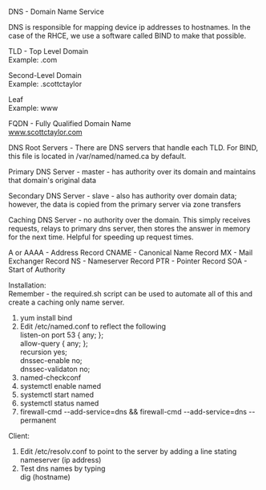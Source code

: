 DNS - Domain Name Service

DNS is responsible for mapping device ip addresses to hostnames. In the case of the RHCE, we use a software called BIND to make that possible.

TLD - Top Level Domain  
Example: .com

Second-Level Domain  
Example: .scottctaylor

Leaf  
Example: www

FQDN - Fully Qualified Domain Name  
www.scottctaylor.com

DNS Root Servers - There are DNS servers that handle each TLD. For BIND, this file is located in /var/named/named.ca by default.

Primary DNS Server - master - has authority over its domain and maintains that domain's original data

Secondary DNS Server - slave - also has authority over domain data; however, the data is copied from the primary server via zone transfers

Caching DNS Server - no authority over the domain. This simply receives requests, relays to primary dns server, then stores the answer in memory for the next time. Helpful for speeding up request times.

A or AAAA - Address Record
CNAME - Canonical Name Record
MX - Mail Exchanger Record
NS - Nameserver Record
PTR - Pointer Record
SOA - Start of Authority


Installation:  
Remember - the required.sh script can be used to automate all of this and create a caching only name server.

1. yum install bind
2. Edit /etc/named.conf to reflect the following  
  listen-on port 53 { any; };  
  allow-query { any; };  
  recursion yes;  
  dnssec-enable no;  
  dnssec-validaton no;  
3. named-checkconf
4. systemctl enable named
5. systemctl start named
6. systemctl status named
7. firewall-cmd --add-service=dns && firewall-cmd --add-service=dns --permanent

Client:
1. Edit /etc/resolv.conf to point to the server by adding a line stating  
  nameserver (ip address)
2. Test dns names by typing  
  dig (hostname)
